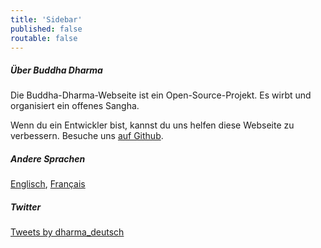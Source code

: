 ```yaml
---
title: 'Sidebar'
published: false
routable: false
---
```


##### Über Buddha Dharma
Die Buddha-Dharma-Webseite ist ein Open-Source-Projekt. Es wirbt und organisiert ein offenes Sangha. 

Wenn du ein Entwickler bist, kannst du uns helfen diese Webseite zu verbessern.
Besuche uns [auf Github](https://github.com/buddha-dharma).
##### Andere Sprachen
<a href="/en">Englisch</a>, <a href="/fr">Français</a>
##### Twitter
<a class="twitter-timeline" data-width="500" data-height="600" data-theme="light" href="https://twitter.com/dharma_deutsch?ref_src=twsrc%5Etfw">Tweets by dharma_deutsch</a> <script async src="//platform.twitter.com/widgets.js" charset="utf-8"></script>
